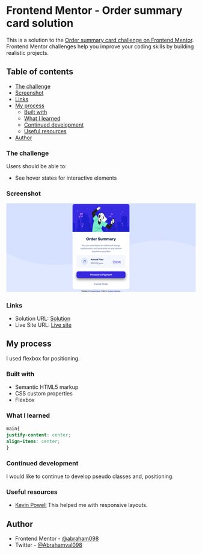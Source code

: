 # Frontend Mentor - Order summary card solution

This is a solution to the [Order summary card challenge on Frontend Mentor](https://www.frontendmentor.io/challenges/order-summary-component-QlPmajDUj). Frontend Mentor challenges help you improve your coding skills by building realistic projects.

## Table of contents
  - [The challenge](#the-challenge)
  - [Screenshot](#screenshot)
  - [Links](#links)
- [My process](#my-process)
  - [Built with](#built-with)
  - [What I learned](#what-i-learned)
  - [Continued development](#continued-development)
  - [Useful resources](#useful-resources)
- [Author](#author)


### The challenge

Users should be able to:

- See hover states for interactive elements

### Screenshot

![Screen-shot](Screen-shot.png)

### Links

- Solution URL: [Solution](https://github.com/abraham098/Order-Summary-Component)
- Live Site URL: [Live site](https://abraham098.github.io/Order-Summary-Component/)

## My process
I used flexbox for positioning.
### Built with

- Semantic HTML5 markup
- CSS custom properties
- Flexbox

### What I learned

```css
main{
justify-content: center;
align-items: center;
}
```

### Continued development

I would like to continue to develop pseudo classes and, positioning.


### Useful resources

- [Kevin Powell](kevinpowell.co) This helped me with responsive layouts.

## Author

- Frontend Mentor - [@abraham098](https://www.frontendmentor.io/profile/abraham098)
- Twitter - [@Abrahamval098](https://twitter.com/Abrahamval098)
